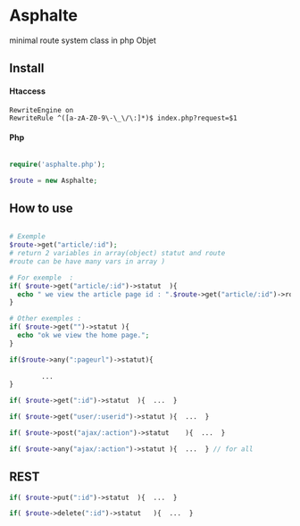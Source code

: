 # Asphalte
minimal route system class in php Objet


## Install
#### Htaccess
```htaccess
RewriteEngine on
RewriteRule ^([a-zA-Z0-9\-\_\/\:]*)$ index.php?request=$1
```

#### Php
```php

require('asphalte.php');

$route = new Asphalte;	

```



## How to use 

```php

# Exemple 
$route->get("article/:id"); 
# return 2 variables in array(object) statut and route 
#route can be have many vars in array )

# For exemple  :
if(	$route->get("article/:id")->statut	){	
  echo " we view the article page id : ".$route->get("article/:id")->route["id"];
}

# Other exemples :
if(	$route->get("")->statut	){	
  echo "ok we view the home page.";
}

if($route->any(":pageurl")->statut){
					
		... 
}

if(	$route->get(":id")->statut	){  ...  }

if(	$route->get("user/:userid")->statut	){  ...  }

if(	$route->post("ajax/:action")->statut	){  ...  }

if(	$route->any("ajax/:action")->statut	){  ...  } // for all

```

## REST

```php
if(	$route->put(":id")->statut	){  ...  }

if(	$route->delete(":id")->statut	){  ...  }

```
